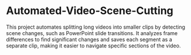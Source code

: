 # Automated-Video-Scene-Cutting
This project automates splitting long videos into smaller clips by detecting scene changes, such as PowerPoint slide transitions. It analyzes frame differences to find significant changes and saves each segment as a separate clip, making it easier to navigate specific sections of the video.
